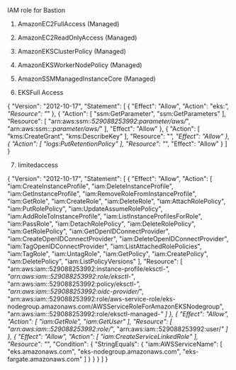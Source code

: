 IAM role for Bastion
1. AmazonEC2FullAccess (Managed)
2. AmazonEC2ReadOnlyAccess (Managed)
3. AmazonEKSClusterPolicy (Managed)
4. AmazonEKSWorkerNodePolicy (Managed)
5. AmazonSSMManagedInstanceCore (Managed)

6. EKSFull Access

{
    "Version": "2012-10-17",
    "Statement": [
        {
            "Effect": "Allow",
            "Action": "eks:*",
            "Resource": "*"
        },
        {
            "Action": [
                "ssm:GetParameter",
                "ssm:GetParameters"
            ],
            "Resource": [
                "arn:aws:ssm:*:529088253992:parameter/aws/*",
                "arn:aws:ssm:*::parameter/aws/*"
            ],
            "Effect": "Allow"
        },
        {
            "Action": [
                "kms:CreateGrant",
                "kms:DescribeKey"
            ],
            "Resource": "*",
            "Effect": "Allow"
        },
        {
            "Action": [
                "logs:PutRetentionPolicy"
            ],
            "Resource": "*",
            "Effect": "Allow"
        }
    ]
}

7. limitedaccess

{
    "Version": "2012-10-17",
    "Statement": [
        {
            "Effect": "Allow",
            "Action": [
                "iam:CreateInstanceProfile",
                "iam:DeleteInstanceProfile",
                "iam:GetInstanceProfile",
                "iam:RemoveRoleFromInstanceProfile",
                "iam:GetRole",
                "iam:CreateRole",
                "iam:DeleteRole",
                "iam:AttachRolePolicy",
                "iam:PutRolePolicy",
                "iam:UpdateAssumeRolePolicy",
                "iam:AddRoleToInstanceProfile",
                "iam:ListInstanceProfilesForRole",
                "iam:PassRole",
                "iam:DetachRolePolicy",
                "iam:DeleteRolePolicy",
                "iam:GetRolePolicy",
                "iam:GetOpenIDConnectProvider",
                "iam:CreateOpenIDConnectProvider",
                "iam:DeleteOpenIDConnectProvider",
                "iam:TagOpenIDConnectProvider",
                "iam:ListAttachedRolePolicies",
                "iam:TagRole",
                "iam:UntagRole",
                "iam:GetPolicy",
                "iam:CreatePolicy",
                "iam:DeletePolicy",
                "iam:ListPolicyVersions"
            ],
            "Resource": [
                "arn:aws:iam::529088253992:instance-profile/eksctl-*",
                "arn:aws:iam::529088253992:role/eksctl-*",
                "arn:aws:iam::529088253992:policy/eksctl-*",
                "arn:aws:iam::529088253992:oidc-provider/*",
                "arn:aws:iam::529088253992:role/aws-service-role/eks-nodegroup.amazonaws.com/AWSServiceRoleForAmazonEKSNodegroup",
                "arn:aws:iam::529088253992:role/eksctl-managed-*"
            ]
        },
        {
            "Effect": "Allow",
            "Action": [
                "iam:GetRole",
                "iam:GetUser"
            ],
            "Resource": [
                "arn:aws:iam::529088253992:role/*",
                "arn:aws:iam::529088253992:user/*"
            ]
        },
        {
            "Effect": "Allow",
            "Action": [
                "iam:CreateServiceLinkedRole"
            ],
            "Resource": "*",
            "Condition": {
                "StringEquals": {
                    "iam:AWSServiceName": [
                        "eks.amazonaws.com",
                        "eks-nodegroup.amazonaws.com",
                        "eks-fargate.amazonaws.com"
                    ]
                }
            }
        }
    ]
}
